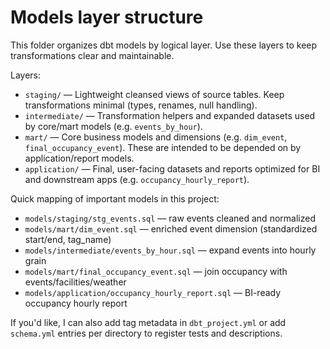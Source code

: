 # Models layer structure

This folder organizes dbt models by logical layer. Use these layers to keep transformations clear and maintainable.

Layers:

- `staging/` — Lightweight cleansed views of source tables. Keep transformations minimal (types, renames, null handling).
- `intermediate/` — Transformation helpers and expanded datasets used by core/mart models (e.g. `events_by_hour`).
- `mart/` — Core business models and dimensions (e.g. `dim_event`, `final_occupancy_event`). These are intended to be depended on by application/report models.
- `application/` — Final, user-facing datasets and reports optimized for BI and downstream apps (e.g. `occupancy_hourly_report`).

Quick mapping of important models in this project:

- `models/staging/stg_events.sql` — raw events cleaned and normalized
- `models/mart/dim_event.sql` — enriched event dimension (standardized start/end, tag_name)
- `models/intermediate/events_by_hour.sql` — expand events into hourly grain
- `models/mart/final_occupancy_event.sql` — join occupancy with events/facilities/weather
- `models/application/occupancy_hourly_report.sql` — BI-ready occupancy hourly report

If you'd like, I can also add tag metadata in `dbt_project.yml` or add `schema.yml` entries per directory to register tests and descriptions.
